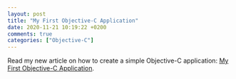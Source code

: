 ```yaml
---
layout: post
title: "My First Objective-C Application"
date: 2020-11-21 10:19:22 +0200
comments: true
categories: ["Objective-C"]
---
```


Read my new article on how to create a simple Objective-C application: [My First Objective-C Application](https://panosm.medium.com/my-first-objective-c-application-fbfc215b57f0).
